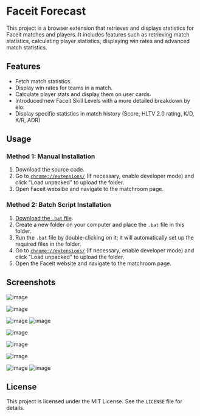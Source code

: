 # Faceit Forecast

This project is a browser extension that retrieves and displays statistics for Faceit matches and players. It includes features such as retrieving match statistics, calculating player statistics, displaying win rates and advanced match statistics.

## Features

- Fetch match statistics.
- Display win rates for teams in a match.
- Calculate player stats and display them on user cards.
- Introduced new Faceit Skill Levels with a more detailed breakdown by elo.
- Display specific statistics in match history (Score, HLTV 2.0 rating, K/D, K/R, ADR)

## Usage

### Method 1: Manual Installation

1. Download the source code.
2. Go to [`chrome://extensions/`](chrome://extensions/) (If necessary, enable developer mode) and click "Load unpacked" to upload the folder.
3. Open Faceit websibe and navigate to the matchroom page.

### Method 2: Batch Script Installation

1. [Download the `.bat` file](https://github.com/GoDL1ghT/Forecast/blob/master/update.bat).
2. Create a new folder on your computer and place the `.bat` file in this folder.
3. Run the `.bat` file by double-clicking on it; it will automatically set up the required files in the folder.
4. Go to [`chrome://extensions/`](chrome://extensions/) (If necessary, enable developer mode) and click "Load unpacked" to upload the folder.
5. Open the Faceit website and navigate to the matchroom page.

## Screenshots

![image](https://github.com/user-attachments/assets/8b50b0a0-7cf3-4dd9-86fa-4603f102e331)

![image](https://github.com/user-attachments/assets/af8d01c2-cadb-416a-8315-20d9ac7edc96)

![image](https://github.com/user-attachments/assets/04b92189-99ce-4244-b210-3cde13db2c27) ![image](https://github.com/user-attachments/assets/afcde6c0-bf5f-4c18-b6a2-345f571d2b98)

![image](https://github.com/user-attachments/assets/b0f6bc36-9e2f-46f4-a8dc-f50a9c98c2fd)

![image](https://github.com/user-attachments/assets/05492a4e-ccf8-4df4-8a9d-57c5211d44b0)

![image](https://github.com/user-attachments/assets/396e5e19-c9a2-4f72-b5b1-255a1812329c)

![image](https://github.com/user-attachments/assets/fd93fe4b-97a3-46d0-8df5-8fedea0a3386) ![image](https://github.com/user-attachments/assets/0db7ad7e-0a8c-4fd1-b870-edbb106c541d)

## License

This project is licensed under the MIT License. See the `LICENSE` file for details.
